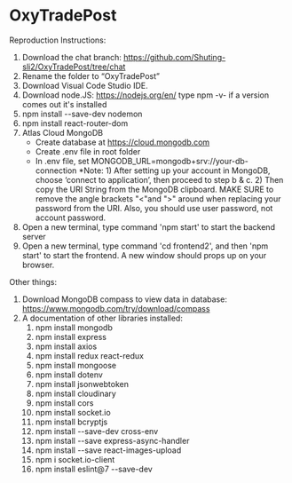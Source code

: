 # OxyTradePost
Reproduction Instructions: 
1. Download the chat branch: https://github.com/Shuting-sli2/OxyTradePost/tree/chat
3. Rename the folder to “OxyTradePost”
2. Download Visual Code Studio IDE.
3. Download node.JS: https://nodejs.org/en/
   type npm -v- 
   if a version comes out it's installed
4. npm install --save-dev nodemon
5. npm install react-router-dom
6. Atlas Cloud MongoDB
      - Create database at https://cloud.mongodb.com
      - Create .env file in root folder
      - In .env file, set MONGODB_URL=mongodb+srv://your-db-connection
		*Note: 1) After setting up your account in MongoDB, choose ‘connect to application’, then proceed to step b & c. 2) Then copy the URI String from the MongoDB       clipboard. MAKE SURE to remove the angle brackets "<"and ">" around <password> when replacing your password from the URI. Also, you should use user password,       not account password.
7. Open a new terminal, type command 'npm start' to start the backend server
8. Open a new terminal, type command 'cd frontend2', and then 'npm start' to start the frontend. A new window should props up on your browser. 
 
Other things: 
1. Download MongoDB compass to view data in database: https://www.mongodb.com/try/download/compass
2. A documentation of other libraries installed: 
	1. npm install mongodb
	2. npm install express
	3. npm install axios
	4. npm install redux react-redux
	5. npm install mongoose
	6. npm install dotenv
	7. npm install jsonwebtoken
	8. npm install cloudinary
	9. npm install cors
	10. npm install socket.io
	11. npm install bcryptjs
	12. npm install --save-dev cross-env
	13. npm install --save express-async-handler
	14. npm install --save react-images-upload
	15. npm i socket.io-client
	16. npm install eslint@7 --save-dev
